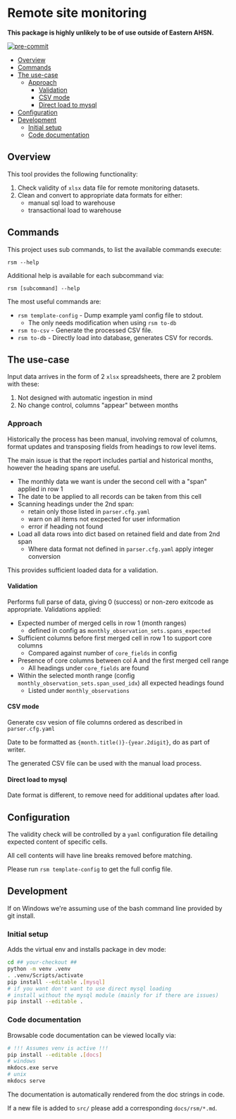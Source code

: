 # Remote site monitoring <!-- omit in toc -->

**This package is highly unlikely to be of use outside of Eastern AHSN.**

[![pre-commit](https://img.shields.io/badge/pre--commit-enabled-brightgreen?logo=pre-commit&logoColor=white)](https://github.com/pre-commit/pre-commit)

- [Overview](#overview)
- [Commands](#commands)
- [The use-case](#the-use-case)
  - [Approach](#approach)
    - [Validation](#validation)
    - [CSV mode](#csv-mode)
    - [Direct load to mysql](#direct-load-to-mysql)
- [Configuration](#configuration)
- [Development](#development)
  - [Initial setup](#initial-setup)
  - [Code documentation](#code-documentation)

## Overview

This tool provides the following functionality:

1. Check validity of `xlsx` data file for remote monitoring datasets.
1. Clean and convert to appropriate data formats for either:
   - manual sql load to warehouse
   - transactional load to warehouse

## Commands

This project uses sub commands, to list the available commands execute:

```console
rsm --help
```

Additional help is available for each subcommand via:

```console
rsm [subcommand] --help
```

The most useful commands are:

- `rsm template-config` - Dump example yaml config file to stdout.
  - The only needs modification when using `rsm to-db`
- `rsm to-csv` - Generate the processed CSV file.
- `rsm to-db` - Directly load into database, generates CSV for records.

## The use-case

Input data arrives in the form of 2 `xlsx` spreadsheets, there are 2 problem with these:

1. Not designed with automatic ingestion in mind
1. No change control, columns "appear" between months

### Approach

Historically the process has been manual, involving removal of columns, format updates and transposing fields from
headings to row level items.

The main issue is that the report includes partial and historical months, however the heading spans are useful.

- The monthly data we want is under the second cell with a "span" applied in row 1
- The date to be applied to all records can be taken from this cell
- Scanning headings under the 2nd span:
  - retain only those listed in `parser.cfg.yaml`
  - warn on all items not excpected for user information
  - error if heading not found
- Load all data rows into dict based on retained field and date from 2nd span
  - Where data format not defined in `parser.cfg.yaml` apply integer conversion

This provides sufficient loaded data for a validation.

#### Validation

Performs full parse of data, giving 0 (success) or non-zero exitcode as appropriate.  Validations applied:

- Expected number of merged cells in row 1 (month ranges)
  - defined in config as `monthly_observation_sets.spans_expected`
- Sufficient columns before first merged cell in row 1 to support core columns
  - Compared against number of `core_fields` in config
- Presence of core columns between col A and the first merged cell range
  - All headings under `core_fields` are found
- Within the selected month range (config `monthly_observation_sets.span_used_idx`) all expected headings found
  - Listed under `monthly_observations`

#### CSV mode

Generate csv vesion of file columns ordered as described in `parser.cfg.yaml`

Date to be formatted as `{month.title()}-{year.2digit}`, do as part of writer.

The generated CSV file can be used with the manual load process.

#### Direct load to mysql

Date format is different, to remove need for additional updates after load.

## Configuration

The validity check will be controlled by a `yaml` configuration file detailing expected content of specific cells.

All cell contents will have line breaks removed before matching.

Please run `rsm template-config` to get the full config file.

## Development

If on Windows we're assuming use of the bash command line provided by git install.

### Initial setup

Adds the virtual env and installs package in dev mode:

```bash
cd ## your-checkout ##
python -m venv .venv
. .venv/Scripts/activate
pip install --editable .[mysql]
# if you want don't want to use direct mysql loading
# install without the mysql module (mainly for if there are issues)
pip install --editable .
```

### Code documentation

Browsable code documentation can be viewed locally via:

```bash
# !!! Assumes venv is active !!!
pip install --editable .[docs]
# windows
mkdocs.exe serve
# unix
mkdocs serve
```

The documentation is automatically rendered from the doc strings in code.

If a new file is added to `src/` please add a corresponding `docs/rsm/*.md`.

<!-- refs -->
